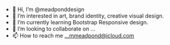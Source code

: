 - 👋 Hi, I’m @meadponddesign
- 👀 I’m interested in art, brand identity, creative visual design. 
- 🌱 I’m currently learning Bootstrap Responsive design.
- 💞️ I’m looking to collaborate on ...
- 📫 How to reach me ...mmeadpond@icloud.com

<!---
meadponddesign/meadponddesign is a ✨ special ✨ repository because its `README.md` (this file) appears on your GitHub profile.
You can click the Preview link to take a look at your changes.
--->
